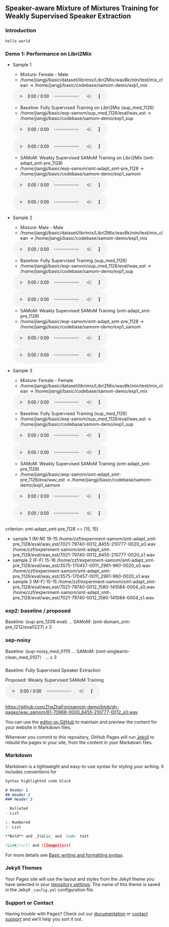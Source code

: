## Speaker-aware Mixture of Mixtures Training for Weakly Supervised Speaker Extraction

### Introduction
    hello world

### Demo 1: Performance on Libri2Mix

* Sample 1
    * Mixture: Female - Male
    * /home/jiangji/basic/dataset/librimix/Libri2Mix/wav8k/min/test/mix_clean -> /home/jiangji/basic/codebase/samom-demo/exp1_mix
    <audio src="exp1_mix/7021-79740-0012_1580-141084-0004.wav" controls="controls">
    ERROR !!! Cannot Play Audio !!!
    </audio>

    * Baseline: Fully Supervised Training on Libri2Mix (sup_med_1126) 
    * /home/jiangji/basic/exp-samom/sup_med_1126/eval/wav_est -> /home/jiangji/basic/codebase/samom-demo/exp1_sup
    <audio src="exp1_sup/7021-79740-0012_1580-141084-0004_s1.wav" controls="controls">
    ERROR !!! Cannot Play Audio !!!
    </audio>
    <audio src="exp1_sup/7021-79740-0012_1580-141084-0004_s0.wav" controls="controls">
    ERROR !!! Cannot Play Audio !!!
    </audio>

    * SAMoM: Weakly Supervised SAMoM Training on Libri2Mix (smt-adapt_smt-pre_1128) 
    * /home/jiangji/basic/exp-samom/smt-adapt_smt-pre_1128 -> /home/jiangji/basic/codebase/samom-demo/exp1_samom
    <audio src="exp1_samom/7021-79740-0012_1580-141084-0004_s1.wav" controls="controls">
    ERROR !!! Cannot Play Audio !!!
    </audio>
    <audio src="exp1_samom/7021-79740-0012_1580-141084-0004_s0.wav" controls="controls">
    ERROR !!! Cannot Play Audio !!!
    </audio>

* Sample 2
    * Mixture: Male - Male
    * /home/jiangji/basic/dataset/librimix/Libri2Mix/wav8k/min/test/mix_clean -> /home/jiangji/basic/codebase/samom-demo/exp1_mix
    <audio src="exp1_mix/7021-79740-0012_8455-210777-0020.wav" controls="controls">
    ERROR !!! Cannot Play Audio !!!
    </audio>

    * Baseline: Fully Supervised Training (sup_med_1126) 
    * /home/jiangji/basic/exp-samom/sup_med_1126/eval/wav_est -> /home/jiangji/basic/codebase/samom-demo/exp1_sup
    <audio src="exp1_sup/7021-79740-0012_8455-210777-0020_s0.wav" controls="controls">
    ERROR !!! Cannot Play Audio !!!
    </audio>
    <audio src="exp1_sup/7021-79740-0012_8455-210777-0020_s1.wav" controls="controls">
    ERROR !!! Cannot Play Audio !!!
    </audio>

    * SAMoM: Weakly Supervised SAMoM Training (smt-adapt_smt-pre_1128) 
    * /home/jiangji/basic/exp-samom/smt-adapt_smt-pre_1128 -> /home/jiangji/basic/codebase/samom-demo/exp1_samom
    <audio src="exp1_samom/7021-79740-0012_8455-210777-0020_s0.wav" controls="controls">
    ERROR !!! Cannot Play Audio !!!
    </audio>
    <audio src="exp1_samom/7021-79740-0012_8455-210777-0020_s1.wav" controls="controls">
    ERROR !!! Cannot Play Audio !!!
    </audio>

* Sample 3
    * Mixture: Female - Female
    * /home/jiangji/basic/dataset/librimix/Libri2Mix/wav8k/min/test/mix_clean -> /home/jiangji/basic/codebase/samom-demo/exp1_mix
    <audio src="exp1_mix/3575-170457-0011_2961-960-0020.wav" controls="controls">
    ERROR !!! Cannot Play Audio !!!
    </audio>

    * Baseline: Fully Supervised Training (sup_med_1126) 
    * /home/jiangji/basic/exp-samom/sup_med_1126/eval/wav_est -> /home/jiangji/basic/codebase/samom-demo/exp1_sup
    <audio src="exp1_sup/3575-170457-0011_2961-960-0020_s0.wav" controls="controls">
    ERROR !!! Cannot Play Audio !!!
    </audio>
    <audio src="exp1_sup/3575-170457-0011_2961-960-0020_s1.wav" controls="controls">
    ERROR !!! Cannot Play Audio !!!
    </audio>

    * SAMoM: Weakly Supervised SAMoM Training (smt-adapt_smt-pre_1128) 
    * /home/jiangji/basic/exp-samom/smt-adapt_smt-pre_1128/eva/wav_est -> /home/jiangji/basic/codebase/samom-demo/exp1_samom
    <audio src="exp1_samom/3575-170457-0011_2961-960-0020_s0.wav" controls="controls">
    ERROR !!! Cannot Play Audio !!!
    </audio>
    <audio src="exp1_samom/3575-170457-0011_2961-960-0020_s1.wav" controls="controls">
    ERROR !!! Cannot Play Audio !!!
    </audio>
    

criterion: smt-adapt_smt-pre_1128 >= (15, 15)

* sample 1 (M-M) 19-15
    /home/zzf/experiment-samom/smt-adapt_smt-pre_1128/eval/wav_est/7021-79740-0012_8455-210777-0020_s0.wav
    /home/zzf/experiment-samom/smt-adapt_smt-pre_1128/eval/wav_est/7021-79740-0012_8455-210777-0020_s1.wav
* sample 2 (F-F) 15-16
    /home/zzf/experiment-samom/smt-adapt_smt-pre_1128/eval/wav_est/3575-170457-0011_2961-960-0020_s0.wav
    /home/zzf/experiment-samom/smt-adapt_smt-pre_1128/eval/wav_est/3575-170457-0011_2961-960-0020_s1.wav
* sample 3 (M-F) 15-15
    /home/zzf/experiment-samom/smt-adapt_smt-pre_1128/eval/wav_est/7021-79740-0012_1580-141084-0004_s0.wav
    /home/zzf/experiment-samom/smt-adapt_smt-pre_1128/eval/wav_est/7021-79740-0012_1580-141084-0004_s1.wav

### exp2: baseline / proposed

Baseline: (sup-pre_1208-eval)
    ...
SAMoM: (smt-domain_smt-pre_1212/eval1227)
x 3

### sep-noisy

Baseline: (sup-noisy_med_0111)
    ...
SAMoM: (nmt-singlearm-clean_med_0107）
    ...
x 3

###

Baseline: Fully Supervised Speaker Extraction

Proposed: Weakly Supervised SAMoM Training
<audio src="wav_samom/s0.mp3" controls="controls">
ERROR !!! Cannot Play Audio !!!
</audio>

https://github.com/ZhaZhaFon/samom-demo/blob/gh-pages/wav_samom/61-70968-0000_8455-210777-0012_s0.wav

You can use the [editor on GitHub](https://github.com/ZhaZhaFon/samom-demo/edit/gh-pages/index.md) to maintain and preview the content for your website in Markdown files.

Whenever you commit to this repository, GitHub Pages will run [Jekyll](https://jekyllrb.com/) to rebuild the pages in your site, from the content in your Markdown files.

### Markdown

Markdown is a lightweight and easy-to-use syntax for styling your writing. It includes conventions for

```markdown
Syntax highlighted code block

# Header 1
## Header 2
### Header 3

- Bulleted
- List

1. Numbered
2. List

**Bold** and _Italic_ and `Code` text

[Link](url) and ![Image](src)
```

For more details see [Basic writing and formatting syntax](https://docs.github.com/en/github/writing-on-github/getting-started-with-writing-and-formatting-on-github/basic-writing-and-formatting-syntax).

### Jekyll Themes

Your Pages site will use the layout and styles from the Jekyll theme you have selected in your [repository settings](https://github.com/ZhaZhaFon/samom-demo/settings/pages). The name of this theme is saved in the Jekyll `_config.yml` configuration file.

### Support or Contact

Having trouble with Pages? Check out our [documentation](https://docs.github.com/categories/github-pages-basics/) or [contact support](https://support.github.com/contact) and we’ll help you sort it out.
